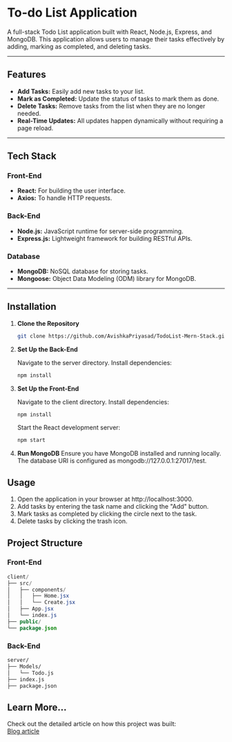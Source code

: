 # To-do List Application

A full-stack Todo List application built with React, Node.js, Express, and MongoDB. This application allows users to manage their tasks effectively by adding, marking as completed, and deleting tasks.

---

## Features

- **Add Tasks:** Easily add new tasks to your list.
- **Mark as Completed:** Update the status of tasks to mark them as done.
- **Delete Tasks:** Remove tasks from the list when they are no longer needed.
- **Real-Time Updates:** All updates happen dynamically without requiring a page reload.

---

## Tech Stack

### Front-End
- **React:** For building the user interface.
- **Axios:** To handle HTTP requests.

### Back-End
- **Node.js:** JavaScript runtime for server-side programming.
- **Express.js:** Lightweight framework for building RESTful APIs.

### Database
- **MongoDB:** NoSQL database for storing tasks.
- **Mongoose:** Object Data Modeling (ODM) library for MongoDB.

---

## Installation

1. **Clone the Repository**
   ```bash
   git clone https://github.com/AvishkaPriyasad/TodoList-Mern-Stack.git
   
2. **Set Up the Back-End**

      Navigate to the server directory.
      Install dependencies:
      ```bash
      npm install
3. **Set Up the Front-End**

      Navigate to the client directory.
      Install dependencies:
      ```bash
      npm install
      ```
      Start the React development server:
      ```bash
      npm start

4. **Run MongoDB** Ensure you have MongoDB installed and running locally. The database URI is configured as mongodb://127.0.0.1:27017/test.

## Usage
1. Open the application in your browser at http://localhost:3000.
2. Add tasks by entering the task name and clicking the "Add" button.
3. Mark tasks as completed by clicking the circle next to the task.
4. Delete tasks by clicking the trash icon.

## Project Structure
### Front-End
```java
client/
├── src/
│   ├── components/
│   │   ├── Home.jsx
│   │   └── Create.jsx
│   ├── App.jsx
│   └── index.js
├── public/
└── package.json
```
### Back-End

```bash
server/
├── Models/
│   └── Todo.js
├── index.js
├── package.json
```

## Learn More...

Check out the detailed article on how this project was built:  
[Blog article](https://medium.com/@avishkapriyasad/building-a-todo-list-application-with-mern-stack-f0a2950e37d3)
